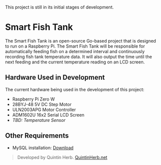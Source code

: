 This project is still in its initial stages of development.

# Smart Fish Tank
The Smart Fish Tank is an open-source Go-based project that is designed to run on a Raspberry Pi.  The Smart Fish Tank will be responsible for automatically feeding fish on a determined interval and continuously recording fish tank temperature data.  It will also output the time until the next feeding and the current temperature reading on an LCD screen.

## Hardware Used in Development
The current hardware being used in the development of this project:
- Raspberry Pi Zero W
- 28BYJ-48 5V DC Step Motor
- ULN2003APG Motor Controller
- ADM1602U 16x2 Serial LCD Screen
- *TBD: Temperature Sensor*

## Other Requirements
- MySQL installation: [Download](https://dev.mysql.com/downloads/installer/)

> Developed by Quintin Herb.
> [QuintinHerb.net](https://quintinherb.net)